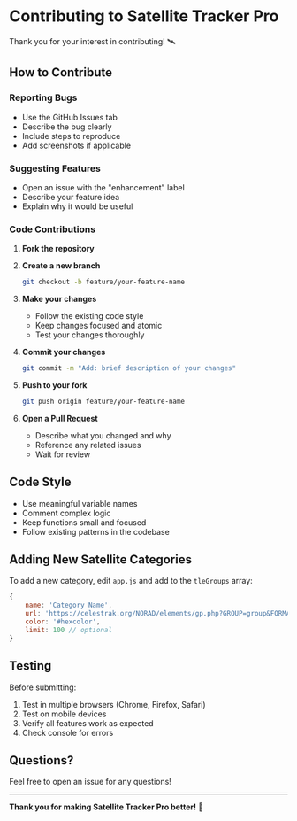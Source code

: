 # Contributing to Satellite Tracker Pro

Thank you for your interest in contributing! 🛰️

## How to Contribute

### Reporting Bugs
- Use the GitHub Issues tab
- Describe the bug clearly
- Include steps to reproduce
- Add screenshots if applicable

### Suggesting Features
- Open an issue with the "enhancement" label
- Describe your feature idea
- Explain why it would be useful

### Code Contributions

1. **Fork the repository**
2. **Create a new branch**
   ```bash
   git checkout -b feature/your-feature-name
   ```

3. **Make your changes**
   - Follow the existing code style
   - Keep changes focused and atomic
   - Test your changes thoroughly

4. **Commit your changes**
   ```bash
   git commit -m "Add: brief description of your changes"
   ```

5. **Push to your fork**
   ```bash
   git push origin feature/your-feature-name
   ```

6. **Open a Pull Request**
   - Describe what you changed and why
   - Reference any related issues
   - Wait for review

## Code Style

- Use meaningful variable names
- Comment complex logic
- Keep functions small and focused
- Follow existing patterns in the codebase

## Adding New Satellite Categories

To add a new category, edit `app.js` and add to the `tleGroups` array:

```javascript
{
    name: 'Category Name',
    url: 'https://celestrak.org/NORAD/elements/gp.php?GROUP=group&FORMAT=tle',
    color: '#hexcolor',
    limit: 100 // optional
}
```

## Testing

Before submitting:
1. Test in multiple browsers (Chrome, Firefox, Safari)
2. Test on mobile devices
3. Verify all features work as expected
4. Check console for errors

## Questions?

Feel free to open an issue for any questions!

---

**Thank you for making Satellite Tracker Pro better!** 🚀
